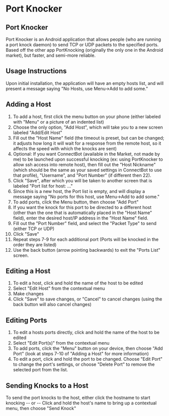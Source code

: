 Port Knocker
=====

Port Knocker
-----
Port Knocker is an Android application that allows people (who are running a port knock daemon) to send TCP or UDP packets to the specified ports. Based off the other app PortKnocking (originally the only one in the Android market), but faster, and semi-more reliable.

Usage Instructions
-----
Upon initial installation, the application will have an empty hosts list, and will present a message saying "No Hosts, use Menu->Add to add some."

Adding a Host
-----
1. To add a host, first click the menu button on your phone (either labeled with "Menu" or a picture of an indented list)
2. Choose the only option, "Add Host", which will take you to a new screen labeled "Add/Edit Host"
3. Fill out the "Host Name" field (the timeout is preset, but can be changed; it adjusts how long it will wait for a response from the remote host, so it affects the speed with which the knocks are sent)
4. Optional: If you want ConnectBot (available in the Market, not made by me) to be launched upon successful knocking (ex: using PortKnocker to allow ssh access into remote host), then fill out the "Host Nickname" (which should be the same as your saved settings in ConnectBot to use that profile), "Username", and "Port Number" (if different then 22).
5. Click "Save", after which you will be taken to another screen that is labeled "Port list for host: ..."
6. Since this is a new host, the Port list is empty, and will display a message saying "No ports for this host, use Menu->Add to add some."
7. To add ports, click the Menu button, then choose "Add Port"
8. If you want the knock for this port to be directed to a different host (other than the one that is automatically placed in the "Host Name" field), enter the desired host/IP address in the "Host Name" field.
9. Fill out the "Port Number" field, and select the "Packet Type" to send (either TCP or UDP)
10. Click "Save"
11. Repeat steps 7-9 for each additional port (Ports will be knocked in the order they are listed)
12. Use the back button (arrow pointing backwards) to exit the "Ports List" screen.

Editing a Host
-----
1. To edit a host, click and hold the name of the host to be edited
2. Select "Edit Host" from the contextual menu
3. Make changes
4. Click "Save" to save changes, or "Cancel" to cancel changes (using the back button will also cancel changes)

Editing Ports
-----
1. To edit a hosts ports directly, click and hold the name of the host to be edited
2. Select "Edit Port(s)" from the contextual menu
3. To add ports, click the "Menu" button on your device, then choose "Add Port" (look at steps 7-10 of "Adding a Host" for more information)
4. To edit a port, click and hold the port to be changed.  Choose "Edit Port" to change the port's settings, or choose "Delete Port" to remove the selected port from the list.

Sending Knocks to a Host
-----
To send the port knocks to the host, either click the hostname to start knocking
  -- or --
Click and hold the host's name to bring up a contextual menu, then choose "Send Knock"


